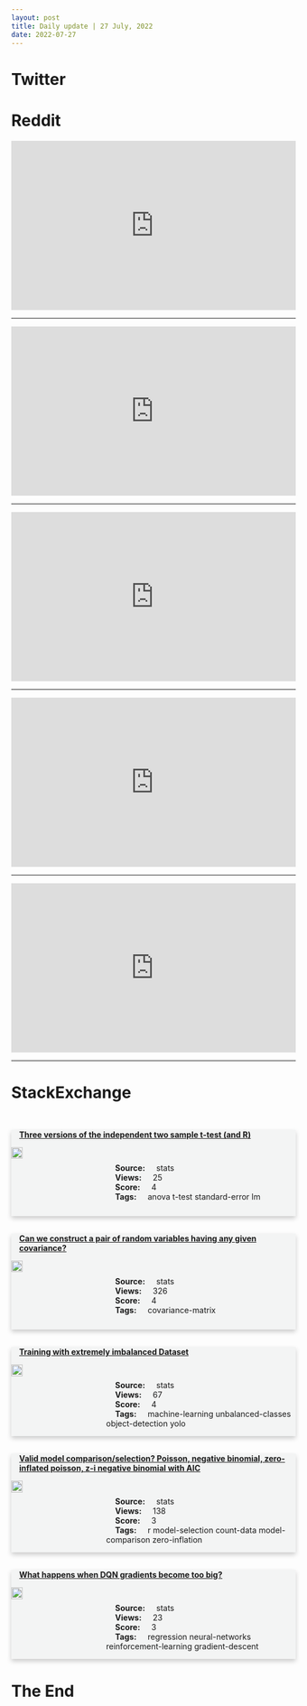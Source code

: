 ```yaml
---
layout: post
title: Daily update | 27 July, 2022
date: 2022-07-27
---
```


<script async src="https://platform.twitter.com/widgets.js" charset="utf-8"></script>


<script src='https://storage.ko-fi.com/cdn/scripts/overlay-widget.js'></script>
<script>
  kofiWidgetOverlay.draw('themldojo', {
    'type': 'floating-chat',
    'floating-chat.donateButton.text': 'Support me',
    'floating-chat.donateButton.background-color': '#f45d22',
    'floating-chat.donateButton.text-color': '#fff'
  });
</script>

# Twitter 

<blockquote class="twitter-tweet"><a href="https://twitter.com/UnrealEngine/status/1551964310330564617"></a></blockquote>

<blockquote class="twitter-tweet"><a href="https://twitter.com/AviKaner/status/1551879692063588352"></a></blockquote>

<blockquote class="twitter-tweet"><a href="https://twitter.com/BrainChip_inc/status/1551990603373846531"></a></blockquote>

<blockquote class="twitter-tweet"><a href="https://twitter.com/realmeTechLife/status/1551830881777491968"></a></blockquote>

<blockquote class="twitter-tweet"><a href="https://twitter.com/gp_pulipaka/status/1551829448680505344"></a></blockquote>

<blockquote class="twitter-tweet"><a href="https://twitter.com/ylecun/status/1551846699555065856"></a></blockquote>

<blockquote class="twitter-tweet"><a href="https://twitter.com/DeepMind/status/1551902657853505537"></a></blockquote>

<blockquote class="twitter-tweet"><a href="https://twitter.com/MetaAI/status/1552042094553812993"></a></blockquote>

<blockquote class="twitter-tweet"><a href="https://twitter.com/stanfordnlp/status/1551925525152776193"></a></blockquote>

<blockquote class="twitter-tweet"><a href="https://twitter.com/MetaAI/status/1551951882955829248"></a></blockquote>

# Reddit 

<iframe id="reddit-embed" src="https://www.redditmedia.com/r/datascience/comments/w8mi5l/is_there_a_way_i_can_use_data_science_to_help_my?ref_source=embed&amp;ref=share&amp;embed=true" sandbox="allow-scripts allow-same-origin allow-popups" style="border: none;" height="300" width="100%" scrolling="yes"></iframe>
<hr style="width:100%;text-align:left;margin-left:0">
<iframe id="reddit-embed" src="https://www.redditmedia.com/r/MachineLearning/comments/w8dip8/d_are_there_any_famous_or_wellcited_ml_papers?ref_source=embed&amp;ref=share&amp;embed=true" sandbox="allow-scripts allow-same-origin allow-popups" style="border: none;" height="300" width="100%" scrolling="yes"></iframe>
<hr style="width:100%;text-align:left;margin-left:0">
<iframe id="reddit-embed" src="https://www.redditmedia.com/r/MachineLearning/comments/w8k453/d_neurips_2022_paper_reviews?ref_source=embed&amp;ref=share&amp;embed=true" sandbox="allow-scripts allow-same-origin allow-popups" style="border: none;" height="300" width="100%" scrolling="yes"></iframe>
<hr style="width:100%;text-align:left;margin-left:0">
<iframe id="reddit-embed" src="https://www.redditmedia.com/r/datascience/comments/w8tcps/today_i_was_interviewing_data_scientists_heres?ref_source=embed&amp;ref=share&amp;embed=true" sandbox="allow-scripts allow-same-origin allow-popups" style="border: none;" height="300" width="100%" scrolling="yes"></iframe>
<hr style="width:100%;text-align:left;margin-left:0">
<iframe id="reddit-embed" src="https://www.redditmedia.com/r/dataengineering/comments/w8k1y4/spark_ui?ref_source=embed&amp;ref=share&amp;embed=true" sandbox="allow-scripts allow-same-origin allow-popups" style="border: none;" height="300" width="100%" scrolling="yes"></iframe>
<hr style="width:100%;text-align:left;margin-left:0">

<style>
.card {
box-shadow: 0 4px 8px 0 rgba(0,0,0,0.2);
transition: 0.3s;
width: 100%;
background-color: #F3F4F4;
}
p{
    margin-left:  3em;
    padding-top: 1em;
}
.part2{
    display: grid;
    grid-template-columns: 1fr 3fr;
}
h4{
    margin: 1em;
}

.card:hover {
box-shadow: 0 8px 16px 0 rgba(0,0,0,0.2);
}
b {
padding: 2px 16px;
}
</style>
  
# StackExchange 


  <br>
  <div class="card">
  <h4><a href='https://stats.stackexchange.com/questions/583247/three-versions-of-the-independent-two-sample-t-test-and-r'>Three versions of the independent two sample t-test (and R)</a></h4> 
  <div class="part2">
      <img src="https://cdn.sstatic.net/Sites/stats/Img/apple-touch-icon@2.png?v=344f57aa10cc" alt="Img missing!" style="width:40%">
      <p><b>Source:</b> stats<br><b>Views:</b> 25<br><b>Score:</b> 4<br><b>Tags:</b> <span class="badge badge-dark">anova</span> <span class="badge badge-dark">t-test</span> <span class="badge badge-dark">standard-error</span> <span class="badge badge-dark">lm</span></p> 
  </div>
  </div>
      
  <br>
  <div class="card">
  <h4><a href='https://stats.stackexchange.com/questions/583199/can-we-construct-a-pair-of-random-variables-having-any-given-covariance'>Can we construct a pair of random variables having any given covariance?</a></h4> 
  <div class="part2">
      <img src="https://cdn.sstatic.net/Sites/stats/Img/apple-touch-icon@2.png?v=344f57aa10cc" alt="Img missing!" style="width:40%">
      <p><b>Source:</b> stats<br><b>Views:</b> 326<br><b>Score:</b> 4<br><b>Tags:</b> <span class="badge badge-dark">covariance-matrix</span></p> 
  </div>
  </div>
      
  <br>
  <div class="card">
  <h4><a href='https://stats.stackexchange.com/questions/583256/training-with-extremely-imbalanced-dataset'>Training with extremely imbalanced Dataset</a></h4> 
  <div class="part2">
      <img src="https://cdn.sstatic.net/Sites/stats/Img/apple-touch-icon@2.png?v=344f57aa10cc" alt="Img missing!" style="width:40%">
      <p><b>Source:</b> stats<br><b>Views:</b> 67<br><b>Score:</b> 4<br><b>Tags:</b> <span class="badge badge-dark">machine-learning</span> <span class="badge badge-dark">unbalanced-classes</span> <span class="badge badge-dark">object-detection</span> <span class="badge badge-dark">yolo</span></p> 
  </div>
  </div>
      
  <br>
  <div class="card">
  <h4><a href='https://stats.stackexchange.com/questions/583240/valid-model-comparison-selection-poisson-negative-binomial-zero-inflated-pois'>Valid model comparison/selection? Poisson, negative binomial, zero-inflated poisson, z-i negative binomial with AIC</a></h4> 
  <div class="part2">
      <img src="https://cdn.sstatic.net/Sites/stats/Img/apple-touch-icon@2.png?v=344f57aa10cc" alt="Img missing!" style="width:40%">
      <p><b>Source:</b> stats<br><b>Views:</b> 138<br><b>Score:</b> 3<br><b>Tags:</b> <span class="badge badge-dark">r</span> <span class="badge badge-dark">model-selection</span> <span class="badge badge-dark">count-data</span> <span class="badge badge-dark">model-comparison</span> <span class="badge badge-dark">zero-inflation</span></p> 
  </div>
  </div>
      
  <br>
  <div class="card">
  <h4><a href='https://stats.stackexchange.com/questions/583310/what-happens-when-dqn-gradients-become-too-big'>What happens when DQN gradients become too big?</a></h4> 
  <div class="part2">
      <img src="https://cdn.sstatic.net/Sites/stats/Img/apple-touch-icon@2.png?v=344f57aa10cc" alt="Img missing!" style="width:40%">
      <p><b>Source:</b> stats<br><b>Views:</b> 23<br><b>Score:</b> 3<br><b>Tags:</b> <span class="badge badge-dark">regression</span> <span class="badge badge-dark">neural-networks</span> <span class="badge badge-dark">reinforcement-learning</span> <span class="badge badge-dark">gradient-descent</span></p> 
  </div>
  </div>
      
# The End